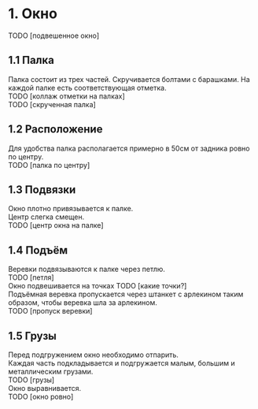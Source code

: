 # 1. Окно
TODO [подвешенное окно]
## 1.1 Палка
Палка состоит из трех частей. Скручивается болтами с барашками. На каждой палке есть соответствующая отметка.\
TODO [коллаж отметки на палках]\
TODO [скрученная палка]
## 1.2 Расположение
Для удобства палка располагается примерно в 50см от задника ровно по центру.\
TODO [палка по центру]
## 1.3 Подвязки
Окно плотно привязывается к палке.\
Центр слегка смещен.\
TODO [центр окна на палке]
## 1.4 Подъём
Веревки подвязываются к палке через петлю.\
TODO [петля]\
Окно подвешивается на точках TODO [какие точки?]\
Подъёмная веревка пропускается через штанкет с арлекином таким образом, чтобы веревка шла за арлекином.\
TODO [пропуск веревки]
## 1.5 Грузы
Перед подгружением окно необходимо отпарить.\
Каждая часть подкладывается и подгружается малым, большим и металлическим грузами.\
TODO [грузы]\
Окно выравнивается.\
TODO [окно ровно]